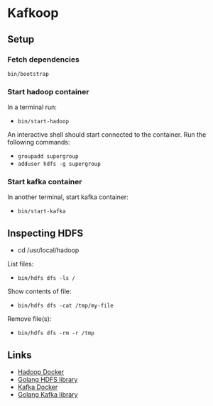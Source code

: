 # Kafkoop

## Setup

### Fetch dependencies

`bin/bootstrap`

### Start hadoop container

In a terminal run:

* `bin/start-hadoop`

An interactive shell should start connected to the container. Run the following
commands:

* `groupadd supergroup`
* `adduser hdfs -g supergroup`

### Start kafka container

In another terminal, start kafka container:

* `bin/start-kafka`

## Inspecting HDFS

* cd /usr/local/hadoop

List files:

* `bin/hdfs dfs -ls /`

Show contents of file:

* `bin/hdfs dfs -cat /tmp/my-file`

Remove file(s):

* `bin/hdfs dfs -rm -r /tmp`

## Links

* [Hadoop Docker](https://github.com/sequenceiq/hadoop-docker)
* [Golang HDFS library](https://github.com/colinmarc/hdfs)
* [Kafka Docker](https://github.com/spotify/docker-kafka)
* [Golang Kafka library](https://github.com/Shopify/sarama)

